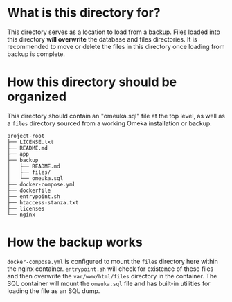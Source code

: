 # What is this directory for?
This directory serves as a location to load from a backup. Files loaded into this directory **will overwrite** the database and files directories. It is recommended to move or delete the files in this directory once loading from backup is complete.

# How this directory should be organized
This directory should contain an "omeuka.sql" file at the top level, as well as a `files` directory sourced from a working Omeka installation or backup.
```
project-root
├── LICENSE.txt
├── README.md
├── app
├── backup
│   ├── README.md
│   ├── files/
│   └── omeuka.sql
├── docker-compose.yml
├── dockerfile
├── entrypoint.sh
├── htaccess-stanza.txt
├── licenses
└── nginx
```

# How the backup works
`docker-compose.yml` is configured to mount the `files` directory here within the nginx container. `entrypoint.sh` will check for existence of these files and then overwrite the `var/www/html/files` directory in the container. The SQL container will mount the `omeuka.sql` file and has built-in utilities for loading the file as an SQL dump.
